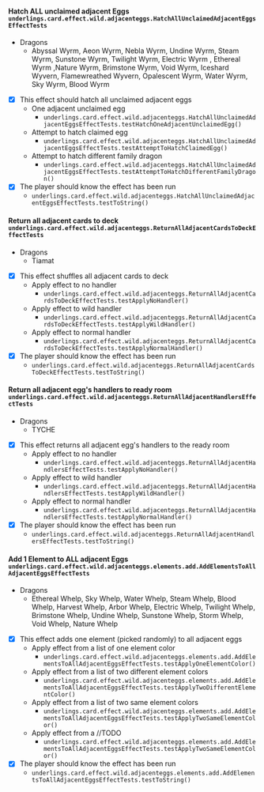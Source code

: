 #### Hatch ALL unclaimed adjacent Eggs ```underlings.card.effect.wild.adjacenteggs.HatchAllUnclaimedAdjacentEggsEffectTests```

- Dragons
  - Abyssal Wyrm, Aeon Wyrm, Nebla Wyrm, Undine Wyrm, Steam Wyrm, Sunstone Wyrm, Twilight Wyrm,  Electric Wyrm , Ethereal Wyrm ,Nature Wyrm, Brimstone Wyrm, Void Wyrm, Iceshard Wyvern, Flamewreathed Wyvern, Opalescent Wyrm, Water Wyrm, Sky Wyrm, Blood Wyrm
- [x] This effect should hatch all unclaimed adjacent eggs
	- One adjacent unclaimed egg
		- ```underlings.card.effect.wild.adjacenteggs.HatchAllUnclaimedAdjacentEggsEffectTests.testHatchOneAdjacentUnclaimedEgg()```
	- Attempt to hatch claimed egg
		- ```underlings.card.effect.wild.adjacenteggs.HatchAllUnclaimedAdjacentEggsEffectTests.testAttemptToHatchClaimedEgg()```
	- Attempt to hatch different family dragon
		- ```underlings.card.effect.wild.adjacenteggs.HatchAllUnclaimedAdjacentEggsEffectTests.testAttemptToHatchDifferentFamilyDragon()```
- [x] The player should know the effect has been run
  - ```underlings.card.effect.wild.adjacenteggs.HatchAllUnclaimedAdjacentEggsEffectTests.testToString()```

#### Return all adjacent cards to deck ```underlings.card.effect.wild.adjacenteggs.ReturnAllAdjacentCardsToDeckEffectTests```

- Dragons
  - Tiamat
- [x] This effect shuffles all adjacent cards to deck
	- Apply effect to no handler
		- ```underlings.card.effect.wild.adjacenteggs.ReturnAllAdjacentCardsToDeckEffectTests.testApplyNoHandler()```
	- Apply effect to wild handler
		- ```underlings.card.effect.wild.adjacenteggs.ReturnAllAdjacentCardsToDeckEffectTests.testApplyWildHandler()```
	- Apply effect to normal handler
		- ```underlings.card.effect.wild.adjacenteggs.ReturnAllAdjacentCardsToDeckEffectTests.testApplyNormalHandler()```
- [x] The player should know the effect has been run
  - ```underlings.card.effect.wild.adjacenteggs.ReturnAllAdjacentCardsToDeckEffectTests.testToString()```

#### Return all adjacent egg's handlers to ready room ```underlings.card.effect.wild.adjacenteggs.ReturnAllAdjacentHandlersEffectTests```

- Dragons
  - TYCHE
- [x] This effect returns all adjacent egg's handlers to the ready room
	- Apply effect to no handler
		- ```underlings.card.effect.wild.adjacenteggs.ReturnAllAdjacentHandlersEffectTests.testApplyNoHandler()```
	- Apply effect to wild handler
		- ```underlings.card.effect.wild.adjacenteggs.ReturnAllAdjacentHandlersEffectTests.testApplyWildHandler()```
	- Apply effect to normal handler
		- ```underlings.card.effect.wild.adjacenteggs.ReturnAllAdjacentHandlersEffectTests.testApplyNormalHandler()```
- [x] The player should know the effect has been run
  - ```underlings.card.effect.wild.adjacenteggs.ReturnAllAdjacentHandlersEffectTests.testToString()```
  
#### Add 1 Element to ALL adjacent Eggs ```underlings.card.effect.wild.adjacenteggs.elements.add.AddElementsToAllAdjacentEggsEffectTests```

- Dragons
	- Ethereal Whelp, Sky Whelp, Water Whelp, Steam Whelp, Blood Whelp, Harvest Whelp, Arbor Whelp, Electric Whelp, Twilight Whelp, Brimstone Whelp, Undine Whelp, Sunstone Whelp, Storm Whelp, Void Whelp, Nature Whelp
- [x] This effect adds one element (picked randomly)  to all adjacent eggs
	- Apply effect from a list of one element color
		- ```underlings.card.effect.wild.adjacenteggs.elements.add.AddElementsToAllAdjacentEggsEffectTests.testApplyOneElementColor()```
	- Apply effect from a list of two different element colors
		- ```underlings.card.effect.wild.adjacenteggs.elements.add.AddElementsToAllAdjacentEggsEffectTests.testApplyTwoDifferentElementColor()```
	- Apply effect from a list of two same element colors
		- ```underlings.card.effect.wild.adjacenteggs.elements.add.AddElementsToAllAdjacentEggsEffectTests.testApplyTwoSameElementColor()```
	- Apply effect from a //TODO
		- ```underlings.card.effect.wild.adjacenteggs.elements.add.AddElementsToAllAdjacentEggsEffectTests.testApplyTwoSameElementColor()```
- [x] The player should know the effect has been run
  - ```underlings.card.effect.wild.adjacenteggs.elements.add.AddElementsToAllAdjacentEggsEffectTests.testToString()```

